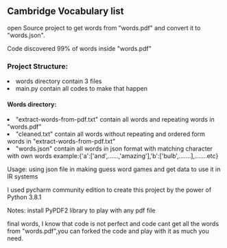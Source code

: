 <h2>Cambridge Vocabulary list</h2>
<p>open Source project to get words from  "words.pdf" and convert it to "words.json".</p>
<p>Code discovered 99% of words inside "words.pdf"</p>
<h3>Project Structure:</h3>
<li>
words directory contain 3 files
</li>
<li>
main.py contain all codes to make that happen
</li>
<h4>Words directory:</h4>
<li>"extract-words-from-pdf.txt" contain all words and repeating words in "words.pdf"</li>
<li>"cleaned.txt" contain all words without repeating and ordered form words in "extract-words-from-pdf.txt"</li>
<li>"words.json" contain all words in json format with matching character with own words  example:{'a':['and',......,'amazing'],'b':['bulb',.......],.......etc}</li>
<p>Usage: using json file in making guess word games and get data to use it in IR systems</p>
<p>I used pycharm community edition to create this project by the power of Python 3.8.1</p>
<p>Notes: install PyPDF2 library to play with any pdf file</p>
<p>final words, I know that code is not perfect and code cant get all the words from "words.pdf",you can forked the code and play with it as much you need.</p>
